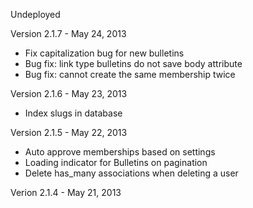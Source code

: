 
Undeployed

Version 2.1.7 - May 24, 2013

* Fix capitalization bug for new bulletins
* Bug fix: link type bulletins do not save body attribute
* Bug fix: cannot create the same membership twice

Version 2.1.6 - May 23, 2013

* Index slugs in database

Version 2.1.5 - May 22, 2013

* Auto approve memberships based on settings
* Loading indicator for Bulletins on pagination
* Delete has_many associations when deleting a user

Verion 2.1.4 - May 21, 2013

